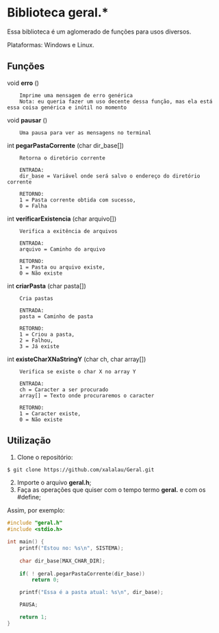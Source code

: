 # Biblioteca geral.*

Essa biblioteca é um aglomerado de funções para usos diversos.

Plataformas: Windows e Linux.

## Funções

void **erro** ()
```
	Imprime uma mensagem de erro genérica
	Nota: eu queria fazer um uso decente dessa função, mas ela está essa coisa genérica e inútil no momento
```

void **pausar** ()
```
	Uma pausa para ver as mensagens no terminal
```

int **pegarPastaCorrente** (char dir_base[])
```
	Retorna o diretório corrente

	ENTRADA:
	dir_base = Variável onde será salvo o endereço do diretório corrente

	RETORNO:
	1 = Pasta corrente obtida com sucesso,
	0 = Falha
```

int **verificarExistencia** (char arquivo[])
```
	Verifica a exitência de arquivos

	ENTRADA:
	arquivo = Caminho do arquivo

	RETORNO:
	1 = Pasta ou arquivo existe,
	0 = Não existe
```

int **criarPasta** (char pasta[])
```
	Cria pastas

	ENTRADA:
	pasta = Caminho de pasta

	RETORNO:
	1 = Criou a pasta,
	2 = Falhou,
	3 = Já existe
```

int **existeCharXNaStringY** (char ch, char array[])
```
	Verifica se existe o char X no array Y

	ENTRADA:
	ch = Caracter a ser procurado
	array[] = Texto onde procuraremos o caracter

	RETORNO:
	1 = Caracter existe,
	0 = Não existe
```

## Utilização

1) Clone o repositório:

```sh
$ git clone https://github.com/xalalau/Geral.git
```

2) Importe o arquivo **geral.h**;
3) Faça as operações que quiser com o tempo termo **geral.** e com os #define;

Assim, por exemplo:

```C
#include "geral.h"
#include <stdio.h>

int main() {
	printf("Estou no: %s\n", SISTEMA);
	
	char dir_base[MAX_CHAR_DIR];
	
	if( ! geral.pegarPastaCorrente(dir_base))
		return 0;

	printf("Essa é a pasta atual: %s\n", dir_base);

	PAUSA;

	return 1;
}
```
